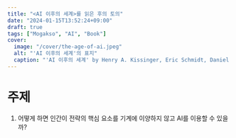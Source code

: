 ```yaml
---
title: "<AI 이후의 세계>를 읽은 후의 토의"
date: "2024-01-15T13:52:24+09:00"
draft: true
tags: ["Mogakso", "AI", "Book"]
cover:
  image: "/cover/the-age-of-ai.jpeg"
  alt: "'AI 이후의 세계'의 표지"
  caption: "'AI 이후의 세계' by Henry A. Kissinger, Eric Schmidt, Daniel Huttenlocher"
---
```


# 주제

1. 어떻게 하면 인간이 전략의 핵심 요소를 기계에 이양하지 않고 AI를 이용할 수
있을까?
